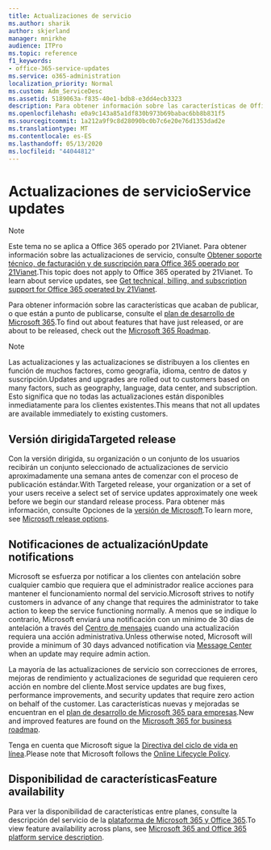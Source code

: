 ```yaml
---
title: Actualizaciones de servicio
ms.author: sharik
author: skjerland
manager: mnirkhe
audience: ITPro
ms.topic: reference
f1_keywords:
- office-365-service-updates
ms.service: o365-administration
localization_priority: Normal
ms.custom: Adm_ServiceDesc
ms.assetid: 5189063a-f835-40e1-bdb8-e3dd4ecb3323
description: Para obtener información sobre las características de Office 365 que acaban de publicar, o que están a punto de publicarse, consulte el mapa de ruta de Microsoft 365.
ms.openlocfilehash: e0a9c143a85a1df830b973b69babac6bb8b831f5
ms.sourcegitcommit: 1a212a9f9c8d28090bc0b7c6e20e76d1353dad2e
ms.translationtype: MT
ms.contentlocale: es-ES
ms.lasthandoff: 05/13/2020
ms.locfileid: "44044812"
---
```

# <a name="service-updates"></a><span data-ttu-id="f4ad3-103">Actualizaciones de servicio</span><span class="sxs-lookup"><span data-stu-id="f4ad3-103">Service updates</span></span>

> [!NOTE]
> <span data-ttu-id="f4ad3-p101">Este tema no se aplica a Office 365 operado por 21Vianet. Para obtener información sobre las actualizaciones de servicio, consulte [Obtener soporte técnico, de facturación y de suscripción para Office 365 operado por 21Vianet](https://go.microsoft.com/fwlink/?LinkID=733350&amp;clcid=0x409).</span><span class="sxs-lookup"><span data-stu-id="f4ad3-p101">This topic does not apply to Office 365 operated by 21Vianet. To learn about service updates, see [Get technical, billing, and subscription support for Office 365 operated by 21Vianet](https://go.microsoft.com/fwlink/?LinkID=733350&amp;clcid=0x409).</span></span> 
  
<span data-ttu-id="f4ad3-106">Para obtener información sobre las características que acaban de publicar, o que están a punto de publicarse, consulte el [plan de desarrollo de Microsoft 365](https://go.microsoft.com/fwlink/?LinkId=509914).</span><span class="sxs-lookup"><span data-stu-id="f4ad3-106">To find out about features that have just released, or are about to be released, check out the [Microsoft 365 Roadmap](https://go.microsoft.com/fwlink/?LinkId=509914).</span></span>
  
> [!NOTE]
> <span data-ttu-id="f4ad3-107">Las actualizaciones y las actualizaciones se distribuyen a los clientes en función de muchos factores, como geografía, idioma, centro de datos y suscripción.</span><span class="sxs-lookup"><span data-stu-id="f4ad3-107">Updates and upgrades are rolled out to customers based on many factors, such as geography, language, data center, and subscription.</span></span> <span data-ttu-id="f4ad3-108">Esto significa que no todas las actualizaciones están disponibles inmediatamente para los clientes existentes.</span><span class="sxs-lookup"><span data-stu-id="f4ad3-108">This means that not all updates are available immediately to existing customers.</span></span> 
  
## <a name="targeted-release"></a><span data-ttu-id="f4ad3-109">Versión dirigida</span><span class="sxs-lookup"><span data-stu-id="f4ad3-109">Targeted release</span></span>

<span data-ttu-id="f4ad3-110">Con la versión dirigida, su organización o un conjunto de los usuarios recibirán un conjunto seleccionado de actualizaciones de servicio aproximadamente una semana antes de comenzar con el proceso de publicación estándar.</span><span class="sxs-lookup"><span data-stu-id="f4ad3-110">With Targeted release, your organization or a set of your users receive a select set of service updates approximately one week before we begin our standard release process.</span></span> <span data-ttu-id="f4ad3-111">Para obtener más información, consulte Opciones de la [versión de Microsoft](https://docs.microsoft.com/office365/admin/manage/release-options-in-office-365?view=o365-worldwide).</span><span class="sxs-lookup"><span data-stu-id="f4ad3-111">To learn more, see [Microsoft release options](https://docs.microsoft.com/office365/admin/manage/release-options-in-office-365?view=o365-worldwide).</span></span> 
  
## <a name="update-notifications"></a><span data-ttu-id="f4ad3-112">Notificaciones de actualización</span><span class="sxs-lookup"><span data-stu-id="f4ad3-112">Update notifications</span></span>

<span data-ttu-id="f4ad3-113">Microsoft se esfuerza por notificar a los clientes con antelación sobre cualquier cambio que requiera que el administrador realice acciones para mantener el funcionamiento normal del servicio.</span><span class="sxs-lookup"><span data-stu-id="f4ad3-113">Microsoft strives to notify customers in advance of any change that requires the administrator to take action to keep the service functioning normally.</span></span> <span data-ttu-id="f4ad3-114">A menos que se indique lo contrario, Microsoft enviará una notificación con un mínimo de 30 días de antelación a través del [Centro de mensajes](https://docs.microsoft.com/office365/admin/manage/message-center?view=o365-worldwide) cuando una actualización requiera una acción administrativa.</span><span class="sxs-lookup"><span data-stu-id="f4ad3-114">Unless otherwise noted, Microsoft will provide a minimum of 30 days advanced notification via [Message Center](https://docs.microsoft.com/office365/admin/manage/message-center?view=o365-worldwide) when an update may require admin action.</span></span> 
  
<span data-ttu-id="f4ad3-115">La mayoría de las actualizaciones de servicio son correcciones de errores, mejoras de rendimiento y actualizaciones de seguridad que requieren cero acción en nombre del cliente.</span><span class="sxs-lookup"><span data-stu-id="f4ad3-115">Most service updates are bug fixes, performance improvements, and security updates that require zero action on behalf of the customer.</span></span> <span data-ttu-id="f4ad3-116">Las características nuevas y mejoradas se encuentran en el [plan de desarrollo de Microsoft 365 para empresas](https://roadmap.office.com/).</span><span class="sxs-lookup"><span data-stu-id="f4ad3-116">New and improved features are found on the [Microsoft 365 for business roadmap](https://roadmap.office.com/).</span></span>
  
<span data-ttu-id="f4ad3-117">Tenga en cuenta que Microsoft sigue la [Directiva del ciclo de vida en línea](https://support.microsoft.com/lifecycle#gp/osslpolicy).</span><span class="sxs-lookup"><span data-stu-id="f4ad3-117">Please note that Microsoft follows the [Online Lifecycle Policy](https://support.microsoft.com/lifecycle#gp/osslpolicy).</span></span>
  
## <a name="feature-availability"></a><span data-ttu-id="f4ad3-118">Disponibilidad de características</span><span class="sxs-lookup"><span data-stu-id="f4ad3-118">Feature availability</span></span>

<span data-ttu-id="f4ad3-119">Para ver la disponibilidad de características entre planes, consulte la descripción del servicio de la [plataforma de Microsoft 365 y Office 365](office-365-platform-service-description.md).</span><span class="sxs-lookup"><span data-stu-id="f4ad3-119">To view feature availability across plans, see [Microsoft 365 and Office 365 platform service description](office-365-platform-service-description.md).</span></span>
  

